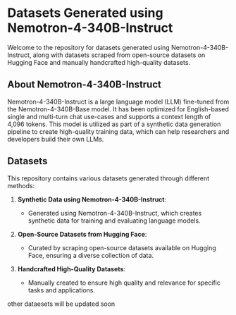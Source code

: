 # Datasets Generated using Nemotron-4-340B-Instruct

Welcome to the repository for datasets generated using Nemotron-4-340B-Instruct, along with datasets scraped from open-source datasets on Hugging Face and manually handcrafted high-quality datasets.

## About Nemotron-4-340B-Instruct

Nemotron-4-340B-Instruct is a large language model (LLM) fine-tuned from the Nemotron-4-340B-Base model. It has been optimized for English-based single and multi-turn chat use-cases and supports a context length of 4,096 tokens. This model is utilized as part of a synthetic data generation pipeline to create high-quality training data, which can help researchers and developers build their own LLMs.

## Datasets


This repository contains various datasets generated through different methods:   

1. **Synthetic Data using Nemotron-4-340B-Instruct**: 
    - Generated using Nemotron-4-340B-Instruct, which creates synthetic data for training and evaluating language models.
    
2. **Open-Source Datasets from Hugging Face**: 
    - Curated by scraping open-source datasets available on Hugging Face, ensuring a diverse collection of data.
    
3. **Handcrafted High-Quality Datasets**: 
    - Manually created to ensure high quality and relevance for specific tasks and applications.

other dataesets will be updated soon
